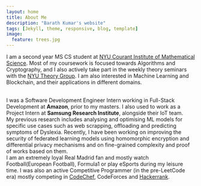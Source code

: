 ```yaml
---
layout: home
title: About Me
description: "Barath Kumar's website"
tags: [Jekyll, theme, responsive, blog, template]
image:
  feature: trees.jpg
---
```


I am a second year MS CS student at <a href="https://cs.nyu.edu/home/index.html" target="_blank">NYU Courant Institute of Mathematical Science</a>. Most of my coursework is focused towards Algorithms and Cryptography, and I also actively take part in the weekly theory seminars with the <a href="https://csefoundations.engineering.nyu.edu/seminar.html" target="_blank">NYU Theory Group</a>. I am also interested in Machine Learning and Blockchain, and their applications in different domains.

<br />
I was a Software Development Engineer Intern working in Full-Stack Development at <b>Amazon</b>, prior to my masters. I also used to work as a Project Intern at <b>Samsung Research Institute</b>, alongside their IoT team.

<br />
My previous research includes analysing and optimising ML models for specific use cases such as web scrapping, offloading and predicting symptoms of Dyslexia. Recently, I have been working on improving the security of federated learning models using homomorphic encryption and differential privacy mechanisms and on fine-grained complexity and proof of works based on them.

<br />
I am an extremely loyal Real Madrid fan and mostly watch Football(European Football), Formula1 or play eSports during my leisure time. I was also an active Competitive Programmer (in the pre-LeetCode era) mostly competing in <a href="https://www.codechef.com/users/barathkumar15" target="_blank">CodeChef</a>, CodeForces and <a href="https://www.hackerrank.com/barathganeshkum1" target="_blank">Hackerrank</a>.

